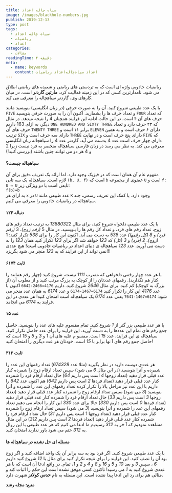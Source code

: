 ```yaml
---
title: سیاه چاله اعداد
image: /images/blackhole-numbers.jpg
publish: 2019-12-13
type: post
tags:
  - سیاه چاله اعداد
  - ریاضیات
  - اعداد
categories:
  - مقالات
readingTime: ۴ دقیقه
meta:
  - name: keywords
    content: اعداد سیاه‌چاله‌اعداد ریاضیات
---
```


ریاضیات جادویی واژه ای است که به تردستی های ریاضی و شعبده های ریاضی اطلاق می شود. نامدارترین کسی که در این زمینه فعالیت کرد، **مارتین گاردنر** است. در میان کارهای وی، گاردنر سیاهچاله را معرفی می کند.
<!-- more -->

با یک عدد طبیعی شروع کنید. آن را به صورت حرفی (در زبان انگلیسی) بنویسید مانند `FIVE` و تعداد حرف ها را بشمارید.
اکنون آن را به صورت حرفی بنویسید `FOUR` که تعداد حرف های آن ۴ است. در این حالت ادامه این فرایند همچنان 4 را نتیجه میدهد. در مثال دیگر، به ازای 163 داریم `ONE HUNDRED AND SIXTY THREE` که ۲۳ حرف دارد و تعداد حرف های آن `TWENTY THREE` برابر ۱۱ است و `ELEVEN` دارای ۶ حرف است و به همین ترتیب `SIX` دارای سه حرف است و `THREE` دارای پنج حرف است و در نهایت `FIVE` که دارای چهار حرف است عدد 4 بدست می آید. گاردنر عدد 4 را سیاهچاله زبان انگلیسی معرفی می کند. به نظر می رسد در زبان فارسی سیاهچاله منحصر به فرد نیست زیرا 2 و 4 هر دو می توانند چنین باشند (بررسی کنید!)

#### سیاهچاله چیست؟
مفهوم عام آن همان است که در فیزیک وجود دارد. اما ارائه یک تعریف دقیق برای آن لازم است.
<Block theme="tip" title="سیاهچاله اعداد">سیاهچاله یک سه تایی `(b, U, f)` است که `b` عضوی از مجموعه `U` است و `f: U → U` تابعی است با دو ویژگی زیر: <br>
`f(b)=b`<br>
به ازای هر `x` در `U` عدد طبیعی مانند `K` وجود دارد.
</Block>
با کمک این تعریف رسمی، چند سیاهچاله در ریاضیات جادویی را معرفی می کنیم.
 
#### دنباله ۱۲۳
با یک عدد طبیعی دلخواه شروع کنید، برای مثال _13880322_ به ترتیب تعداد رقم های زوج، تعداد رقم های فرد، و تعداد کل رقم ها را بنویسید. در مثال 5 _(رقم زوج)_، 3 _(رقم فرد)_ و _8 (کل رقمها)_ عدد _538_ به دست می آید. اکنون این کار را برای _538_ تکرار کنید: 1 _(زوج)_، _2 (فرد)_ و _3 (کل)_ که _123_ خواهد شد اگر برای _123_ تکرار کنید همان _123_ را به دست می آورید. عدد _123_ سیاهچاله ی دنیای اعداد در ریاضیات جادویی است! هیچ عددی نمی تواند از این فرایند که به _123_ منجر می شود بگریزد!!!
#### ثابت ۶۱۷۴
با هر عدد چهار رقمی دلخواهی که مضرب _1111_ نیست، شروع کنید (چهار رقم همانند را کنار هم نگذارید). رقمهای عددتان را از کوچک به بزرگ مرتب کنید و از مغلوب آن (از بزرگ به کوچک) کم کنید. برای مثال _2646_ شروع کنید. داریم `4176=2466-6642` اکنون با عدد _4176_ این کار را تکرار کنید `6174=1467-6174` و عدد _6174_ به همان عدد منجر می شود: `6174=1467-7641` یعنی عدد _6174_ یک سیاهچاله است امتحان کنید! هر عددی در این فرایند به _6174_ می انجامد.
#### عدد ۱۵
با هر عدد طبیعی بزر گتر از _1_ شروع کنید. تمام مقسوم علیه های عدد را بنویسید. حاصل جمع رقم های تمام این عددها را به دست آورید. این فرایند را برای عدد حاصل تکرار کنید. سیاهچاله ی این فرایند، عدد _15_ است. مقسو م علیه های آن _1_ و _3_ و _5_ و _15_ است که حاصل جمع رقم های آ نها برابر با _15_ است. خودتان هر عدد دیگری را امتحان کنید!
#### ثابت ۳۱۲
هر عددی دوست دارید در نظر بگیرید (مثلا عدد _674328_) تعداد رقمهای این عدد را شمرده و آنرا بنویسید (در این مثال _6_ می شود) سپس تعداد ارقام زوج را شمرده کنار عدد قبلی قرار دهید (تعداد زوجها _4_ است پس داریم _64_) حال تعداد ارقام فرد را شمرده کنار عدد قبلی قرار دهید (تعداد فردها _2_ است پس داریم _642_) هم اکنون عدد _642_ را داریم با این عدد نیز مراحل بالا را تکرار کرده تعداد رقمهای این عدد را شمرده و آنرا بنویسید (_3_ می شود) سپس تعداد ارقام زوج را شمرده کنار عدد قبلی قرار دهید (تعداد زوجها _3_ است پس داریم _33_) حال تعداد ارقام فرد را شمرده کنار عدد قبلی قرار دهید (تعداد فردها _0_ است پس داریم _330_) حالا برای عدد _330_ این کار را انجام می دهیم تعداد رقمهای این عدد را شمرده و آنرا بنویسید (_3_ می شود) سپس تعداد ارقام زوج را شمرده کنار عدد قبلی قرار دهید (تعداد زوجها 1 است پس داریم _31_) حال تعداد ارقام فرد را شمرده کنار عدد قبلی قرار دهید (تعداد فردها _2_ است پس داریم _312_) در این مثال مشاهده نمودیم که آ خر به _312_ رسیدیم ما ادعا می کنیم که هر عدد طبیعی با این روال به _312_ ختم می شود باور ندارید امتحان کنید.
#### مسئله ای حل نشده در سیاهچاله ها
با یک عدد طبیعی شروع کنید. اگر فرد بود به سه برابر آن یک واحد اضافه کنید و اگر زوج بود آن را نصف کنید. این فرایند را برای نتیجه تکرار کنید برای مثال با _12_ شروع کنید داریم _6_ ، سپس _3_ و بعد _10_ و _5_ و _16_ و _8_ و _4_ و _2_ و _1_، تمام. در واقع ادعا آن است که با هر عددی شروع کنید به _1_ می رسید! تاکنون کسی موفق نشده است این حکم را اثبات کند و مثالی هم برای رد این ادعا پیدا نشده است. این مسئله به نام **حدس کولاتز** شهرت دارد.

**منبع: مجله رشد**
